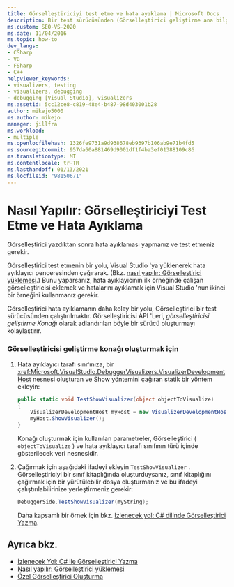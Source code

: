 ```yaml
---
title: Görselleştiriciyi test etme ve hata ayıklama | Microsoft Docs
description: Bir test sürücüsünden (Görselleştirici geliştirme ana bilgisayarı) çalıştırarak veya Visual Studio 'Ya yükleyerek ve bir hata ayıklayıcı penceresinden çağırarak Görselleştirici test edin ve hatalarını ayıklayın.
ms.custom: SEO-VS-2020
ms.date: 11/04/2016
ms.topic: how-to
dev_langs:
- CSharp
- VB
- FSharp
- C++
helpviewer_keywords:
- visualizers, testing
- visualizers, debugging
- debugging [Visual Studio], visualizers
ms.assetid: 5cc12ce8-c819-48e4-b487-98d403001b28
author: mikejo5000
ms.author: mikejo
manager: jillfra
ms.workload:
- multiple
ms.openlocfilehash: 1326fe9731a9d938678eb9397b106ab9e71b4fd5
ms.sourcegitcommit: 957da60a881469d9001df1f4ba3ef01388109c86
ms.translationtype: MT
ms.contentlocale: tr-TR
ms.lasthandoff: 01/13/2021
ms.locfileid: "98150671"
---
```

# <a name="how-to-test-and-debug-a-visualizer"></a>Nasıl Yapılır: Görselleştiriciyi Test Etme ve Hata Ayıklama
Görselleştirici yazdıktan sonra hata ayıklaması yapmanız ve test etmeniz gerekir.

Görselleştirici test etmenin bir yolu, Visual Studio 'ya yüklenerek hata ayıklayıcı penceresinden çağırarak. (Bkz. [nasıl yapılır: Görselleştirici yüklemesi](../debugger/how-to-install-a-visualizer.md).) Bunu yaparsanız, hata ayıklayıcının ilk örneğinde çalışan görselleştiricisi eklemek ve hatalarını ayıklamak için Visual Studio 'nun ikinci bir örneğini kullanmanız gerekir.

Görselleştirici hata ayıklamanın daha kolay bir yolu, Görselleştirici bir test sürücüsünden çalıştırılmaktır. Görselleştiricisi API 'Leri, *görselleştiricisi geliştirme Konağı* olarak adlandırılan böyle bir sürücü oluşturmayı kolaylaştırır.

### <a name="to-create-a-visualizer-development-host"></a>Görselleştiricisi geliştirme konağı oluşturmak için

1. Hata ayıklayıcı tarafı sınıfınıza, bir <xref:Microsoft.VisualStudio.DebuggerVisualizers.VisualizerDevelopmentHost> nesnesi oluşturan ve Show yöntemini çağıran statik bir yöntem ekleyin:

    ```csharp
    public static void TestShowVisualizer(object objectToVisualize)
    {
        VisualizerDevelopmentHost myHost = new VisualizerDevelopmentHost(objectToVisualize, typeof(DebuggerSide));
        myHost.ShowVisualizer();
    }
    ```

    Konağı oluşturmak için kullanılan parametreler, Görselleştirici ( `objectToVisualize` ) ve hata ayıklayıcı tarafı sınıfının türü içinde gösterilecek veri nesnesidir.

2. Çağırmak için aşağıdaki ifadeyi ekleyin `TestShowVisualizer` . Görselleştiriciyi bir sınıf kitaplığında oluşturduysanız, sınıf kitaplığını çağırmak için bir yürütülebilir dosya oluşturmanız ve bu ifadeyi çalıştırılabilirinize yerleştirmeniz gerekir:

    ```csharp
    DebuggerSide.TestShowVisualizer(myString);
    ```

    Daha kapsamlı bir örnek için bkz. [Izlenecek yol: C# dilinde Görselleştirici Yazma](../debugger/walkthrough-writing-a-visualizer-in-csharp.md).

## <a name="see-also"></a>Ayrıca bkz.
- [İzlenecek Yol: C# ile Görselleştirici Yazma](../debugger/walkthrough-writing-a-visualizer-in-csharp.md)
- [Nasıl yapılır: Görselleştirici yüklemesi](../debugger/how-to-install-a-visualizer.md)
- [Özel Görselleştirici Oluşturma](../debugger/create-custom-visualizers-of-data.md)
